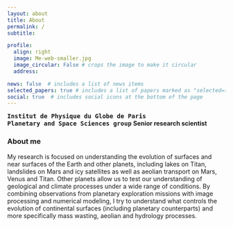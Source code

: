 ```yaml
---
layout: about
title: About
permalink: /
subtitle:

profile:
  align: right
  image: Me-web-smaller.jpg
  image_circular: False # crops the image to make it circular
  address:

news: false  # includes a list of news items
selected_papers: true # includes a list of papers marked as "selected={true}"
social: true  # includes social icons at the bottom of the page
---
```


<a href="https://www.ipgp.fr/en/" style="font-family: monospace; text-decoration: none; color: var(--global-text-color"><b>Institut de Physique du Globe de Paris</b></a><br />
<a href="https://www.ipgp.fr/en/research/teams/planetology-and-space-sciences/" style="font-family: monospace; text-decoration: none; color: var(--global-text-color"><b>Planetary and Space Sciences group</b></a>
<font style="color: var(--global-text-color-light)"><b>Senior research scientist</b></font>
<br />


### About me ###

My research is focused on understanding the evolution of surfaces and near surfaces of the Earth and other planets, including lakes on Titan, landslides on Mars and icy satellites as well as aeolian transport on Mars, Venus and Titan. Other planets allow us to test our understanding of geological and climate processes under a wide range of conditions. By combining observations from planetary exploration missions with image processing and numerical modeling, I try to understand what controls the evolution of continental surfaces (including planetary counterparts) and more specifically mass wasting, aeolian and hydrology processes.
